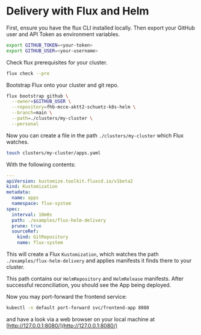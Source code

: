 # Delivery with Flux and Helm

First, ensure you have the flux CLI installed locally.
Then export your GitHub user and API Token as environment variables.

```bash
export GITHUB_TOKEN=<your-token>
export GITHUB_USER=<your-username>
```

Check flux prerequisites for your cluster.

```bash
flux check --pre
```

Bootstrap Flux onto your cluster and git repo.

```bash
flux bootstrap github \
  --owner=$GITHUB_USER \
  --repository=fhb-mcce-aktt2-schuetz-k8s-helm \
  --branch=main \
  --path=./clusters/my-cluster \
  --personal
```

Now you can create a file in the path `./clusters/my-cluster` which Flux watches.

```bash
touch clusters/my-cluster/apps.yaml
```

With the following contents:

```yaml
---
apiVersion: kustomize.toolkit.fluxcd.io/v1beta2
kind: Kustomization
metadata:
  name: apps
  namespace: flux-system
spec:
  interval: 10m0s
  path: ./examples/flux-helm-delivery
  prune: true
  sourceRef:
    kind: GitRepository
    name: flux-system
```

This will create a Flux `Kustomization`,
which watches the path `./examples/flux-helm-delivery`
and applies manifests it finds there to your cluster.

This path contains our `HelmRepository` and `HelmRelease` manifests.
After successful reconciliation, you should see the App being deployed.

Now you may port-forward the frontend service:

```bash
kubectl -n default port-forward svc/frontend-app 8080
```

and have a look via a web browser on your local machine at [http://127.0.0.1:8080/](http://127.0.0.1:8080/)
